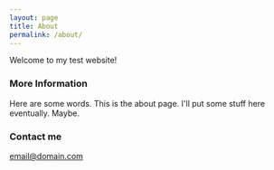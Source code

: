 ```yaml
---
layout: page
title: About
permalink: /about/
---
```


Welcome to my test website!

### More Information

Here are some words. This is the about page. I'll put some stuff here eventually. Maybe.

### Contact me

[email@domain.com](mailto:email@domain.com)
